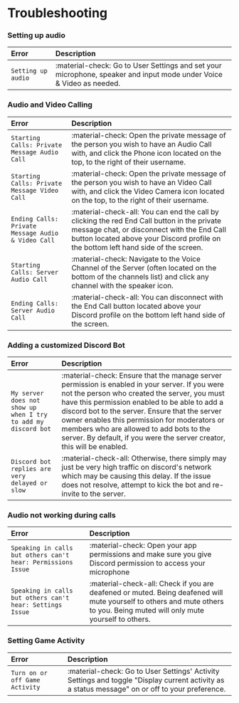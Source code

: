 # Troubleshooting

### Setting up audio

| Error       | Description                          |
| :---------- | :----------------------------------- |
| `Setting up audio`       | :material-check:     Go to User Settings and set your microphone, speaker and input mode under Voice & Video as needed.  |

### Audio and Video Calling

| Error       | Description                          |
| :---------- | :----------------------------------- |
| `Starting Calls: Private Message Audio Call`       | :material-check:     Open the private message of the person you wish to have an Audio Call with, and click the Phone icon located on the top, to the right of their username.   |
| `Starting Calls: Private Message Video Call`       | :material-check:     Open the private message of the person you wish to have an Video Call with, and click the Video Camera icon located on the top, to the right of their username.   |
| `Ending Calls: Private Message Audio & Video Call`       | :material-check-all: You can end the call by clicking the red End Call button in the private message chat, or disconnect with the End Call button located above your Discord profile on the bottom left hand side of the screen. |
| `Starting Calls: Server Audio Call`       | :material-check:     Navigate to the Voice Channel of the Server (often located on the bottom of the channels list) and click any channel with the speaker icon.   |
| `Ending Calls: Server Audio Call`       | :material-check-all: You can disconnect with the End Call button located above your Discord profile on the bottom left hand side of the screen. |

### Adding a customized Discord Bot

| Error       | Description                          |
| :---------- | :----------------------------------- |
| `My server does not show up when I try to add my discord bot`       | :material-check:     Ensure that the manage server permission is enabled in your server. If you were not the person who created the server, you must have this permission enabled to be able to add a discord bot to the server. Ensure that the server owner enables this permission for moderators or members who are allowed to add bots to the server. By default, if you were the server creator, this will be enabled.  |
| `Discord bot replies are very delayed or slow` | :material-check-all: Otherwise, there simply may just be very high traffic on discord's network which may be causing this delay. If the issue does not resolve, attempt to kick the bot and re-invite to the server.

### Audio not working during calls

| Error       | Description                          |
| :---------- | :----------------------------------- |
| `Speaking in calls but others can't hear: Permissions Issue`       | :material-check:     Open your app permissions and make sure you give Discord permission to access your microphone |
| `Speaking in calls but others can't hear: Settings Issue`       | :material-check-all: Check if you are deafened or muted. Being deafened will mute yourself to others and mute others to you. Being muted will only mute yourself to others.  |

### Setting Game Activity

| Error       | Description                          |
| :---------- | :----------------------------------- |
| `Turn on or off Game Activity`       | :material-check:     Go to User Settings' Activity Settings and toggle "Display current activity as a status message" on or off to your preference.  |
